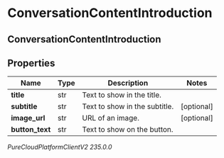 # ConversationContentIntroduction

## ConversationContentIntroduction

## Properties

|Name | Type | Description | Notes|
|------------ | ------------- | ------------- | -------------|
| **title** | str | Text to show in the title. | |
| **subtitle** | str | Text to show in the subtitle. | [optional] |
| **image_url** | str | URL of an image. | [optional] |
| **button_text** | str | Text to show on the button. | |



_PureCloudPlatformClientV2 235.0.0_
